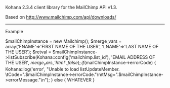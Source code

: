 Kohana 2.3.4 client library for the MailChimp API v1.3. 

Based on http://www.mailchimp.com/api/downloads/

_________________
Example


$mailChimpInstance = new Mailchimp();
$merge_vars = array('FNAME'=>'FIRST NAME OF THE USER', 'LNAME'=>'LAST NAME OF THE USER');
$retval = $mailChimpInstance->listSubscribe(Kohana::config('mailchimp.list_id'), 'EMAIL ADDRESS OF THE USER', $merge_vars, 'html', false);
if ($mailChimpInstance->errorCode)
{
	Kohana::log('error', "Unable to load listUpdateMember. \tCode=".$mailChimpInstance->errorCode."\n\tMsg=".$mailChimpInstance->errorMessage."\n");
}
else
{
	WHATEVER
}